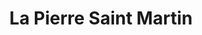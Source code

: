 ---
title: La Pierre Saint Martin
url: /la-pierre-saint-martin/
latitude: 42.977
longitude: -0.745
---